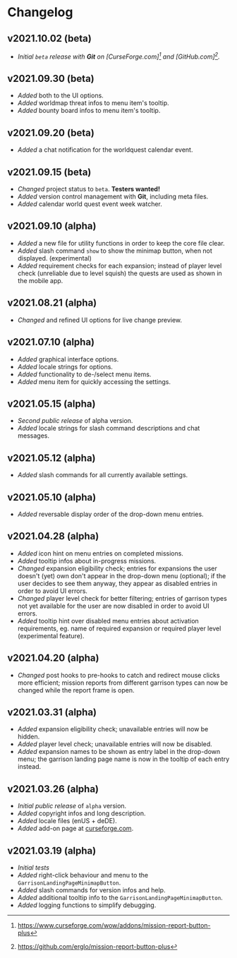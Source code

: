 Changelog
=========

v2021.10.02 (beta)
-------------------
- *Initial `beta` release with __Git__ on [CurseForge.com][^cf] and [GitHub.com][^gh].*
<!--- Hyperlinks --->
[^cf]: <https://www.curseforge.com/wow/addons/mission-report-button-plus>
[^gh]: <https://github.com/erglo/mission-report-button-plus>

v2021.09.30 (beta)
-------------------
- *Added* both to the UI options.
- *Added* worldmap threat infos to menu item's tooltip.
- *Added* bounty board infos to menu item's tooltip.

v2021.09.20 (beta)
-------------------
- *Added* a chat notification for the worldquest calendar event.

v2021.09.15 (beta)
-------------------
- *Changed* project status to `beta`. __Testers wanted!__
- *Added* version control management with __Git__, including meta files.
- *Added* calendar world quest event week watcher.

v2021.09.10 (alpha)
-------------------
- *Added* a new file for utility functions in order to keep the core file clear.
- *Added* slash command `show` to show the minimap button, when not displayed. (experimental)
- *Added* requirement checks for each expansion; instead of player level check (unreliable due to level squish) the quests are used as shown in the mobile app.

v2021.08.21 (alpha)
-------------------
- *Changed* and refined UI options for live change preview.

v2021.07.10 (alpha)
-------------------
- *Added* graphical interface options.
- *Added* locale strings for options. 
- *Added* functionality to de-/select menu items. 
- *Added* menu item for quickly accessing the settings. 

v2021.05.15 (alpha)
-------------------
- *Second public release* of alpha version.
- *Added* locale strings for slash command descriptions and chat messages.

v2021.05.12 (alpha)
-------------------
- *Added* slash commands for all currently available settings.

v2021.05.10 (alpha)
-------------------
- *Added* reversable display order of the drop-down menu entries.

v2021.04.28 (alpha)
-------------------
- *Added* icon hint on menu entries on completed missions.
- *Added* tooltip infos about in-progress missions.
- *Changed* expansion eligibility check; entries for expansions the user doesn't
  (yet) own don't appear in the drop-down menu (optional); if the user decides
  to see them anyway, they appear as disabled entries in order to avoid
  UI errors.
- *Changed* player level check for better filtering; entries of garrison types 
  not yet available for the user are now disabled in order to avoid UI errors.
- *Added* tooltip hint over disabled menu entries about activation requirements,
  eg. name of required expansion or required player level (experimental feature).

v2021.04.20 (alpha)
-------------------
- *Changed* post hooks to pre-hooks to catch and redirect mouse clicks more 
  efficient; mission reports from different garrison types can now be changed 
  while the report frame is open.

v2021.03.31 (alpha)
-------------------
- *Added* expansion eligibility check; unavailable entries will now be hidden.
- *Added* player level check; unavailable entries will now be disabled.
- *Added* expansion names to be shown as entry label in the drop-down menu; the
  garrison landing page name is now in the tooltip of each entry instead.

v2021.03.26 (alpha)
-------------------
- *Initial public release* of `alpha` version.
- *Added* copyright infos and long description.
- *Added* locale files (enUS + deDE).
- *Added* add-on page at 
  [curseforge.com](https://www.curseforge.com/wow/addons/mission-report-button-plus).

v2021.03.19 (alpha)
-------------------
- *Initial tests*
- *Added* right-click behaviour and menu to the
  `GarrisonLandingPageMinimapButton`.
- *Added* slash commands for version infos and help.
- *Added* additional tooltip info to the `GarrisonLandingPageMinimapButton`.
- *Added* logging functions to simplify debugging.
